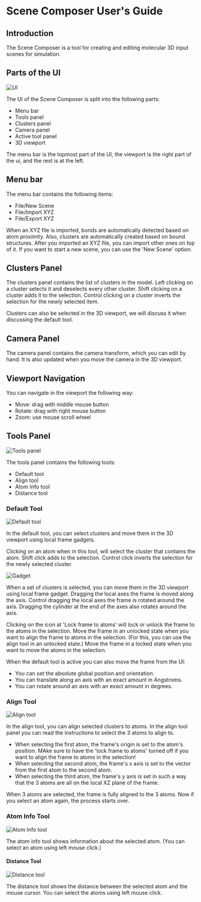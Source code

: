 # Scene Composer User's Guide

## Introduction

The Scene Composer is a tool for creating and editing molecular 3D input scenes for simulation.

## Parts of the UI

![UI](./scene_composer_users_guide_images/ui.png)

The UI of the Scene Composer is split into the following parts:

- Menu bar
- Tools panel
- Clusters panel
- Camera panel
- Active tool panel
- 3D viewport

The menu bar is the topmost part of the UI, the viewport is the right part of the ui, and the rest is at the left.

## Menu bar

The menu bar contains the following items:

- File/New Scene
- File/Import XYZ
- File/Export XYZ

When an XYZ file is imported, bonds are automatically detected based on atom proximity. Also, clusters are automatically
created based on bound structures.
After you imported an XYZ file, you can import other ones on top of it.
If you want to start a new scene, you can use the 'New Scene' option.

## Clusters Panel

The clusters panel contains the list of clusters in the model.
Left clicking on a cluster selects it and deselects every other cluster.
Shift clicking on a cluster adds it to the selection.
Control clicking on a cluster inverts the selection for the newly selected item.

Clusters can also be selected in the 3D viewport, we will discuss it when discussing the default tool.

## Camera Panel

The camera panel contains the camera transform, which you can edit by hand. It is also updated when you move the camera in the 3D viewport.

## Viewport Navigation

You can navigate in the viewport the following way:

- Move: drag with middle mouse button
- Rotate: drag with right mouse button
- Zoom: use mouse scroll wheel

## Tools Panel

![Tools panel](./scene_composer_users_guide_images/tools.png)

The tools panel contains the following tools:

- Default tool
- Align tool
- Atom Info tool
- Distance tool

### Default Tool

![Default tool](./scene_composer_users_guide_images/default_tool.png)

In the default tool, you can select clusters and move them in the 3D viewport using local frame gadgets.

Clicking on an atom when in this tool, will select the cluster that contains the atom.
Shift click adds to the selection.
Control click inverts the selection for the newly selected cluster.


![Gadget](./scene_composer_users_guide_images/gadget.png)

When a set of clusters is selected, you can move them in the 3D viewport using local frame gadget.
Dragging the local axes the frame is moved along the axis.
Control dragging the local axes the frame is rotated around the axis.
Dragging the cylinder at the end of the axes also rotates around the axis.

Clicking on the icon at 'Lock frame to atoms' will lock or unlock the frame to the atoms in the selection.
Move the frame in an unlocked state when you want to align the frame to atoms in the selection. (For this,
you can use the align tool in an unlocked state.)
Move the frame in a locked state when you want to move the atoms in the selection.

When the default tool is active you can also move the frame from the UI:
- You can set the absolute global position and orientation.
- You can translate along an axis with an exact amount in Angstroms.
- You can rotate around an axis with an exact amount in degrees.

### Align Tool

![Align tool](./scene_composer_users_guide_images/align_tool.png)

In the align tool, you can align selected clusters to atoms.
In the align tool panel you can read the instructions to select the 3 atoms to align to.

- When selecting the first atom, the frame's origin is set to the atom's position. MAke sure to have the 'lock frame to atoms' turned off if you want to align the frame to atoms in the selection!
- When selecting the second atom, the frame's x axis is set to the vector from the first atom to the second atom.
- When selecting the third atom, the frame's y axis is set in such a way that the 3 atoms are all on the local XZ plane of the frame.

When 3 atoms are selected, the frame is fully aligned to the 3 atoms. Now if you select an atom again,
the process starts over.

### Atom Info Tool

![Atom Info tool](./scene_composer_users_guide_images/atom_info_tool.png)

The atom info tool shows information about the selected atom. (You can select an atom using left mouse click.)

#### Distance Tool

![Distance tool](./scene_composer_users_guide_images/distance_tool.png)

The distance tool shows the distance between the selected atom and the mouse cursor.
You can select the atoms using left mouse click.

